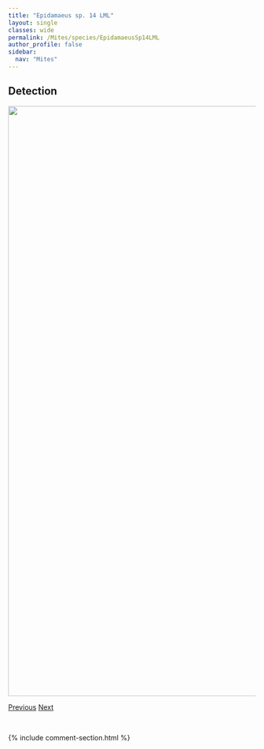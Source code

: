 ```yaml
---
title: "Epidamaeus sp. 14 LML"
layout: single
classes: wide
permalink: /Mites/species/EpidamaeusSp14LML
author_profile: false
sidebar:
  nav: "Mites"
---
```


<h2>Detection</h2>

<a href="https://drive.google.com/uc?export=view&id=1xoCFuZzwJG0V6QOvPlIFMdWl48C3h8FY">
<img src="https://drive.google.com/uc?export=view&id=1xoCFuZzwJG0V6QOvPlIFMdWl48C3h8FY" height = "1200" width = "800">
</a>


<a href="/DevelopmentWebsite/Mites/species/EpidamaeusSp13LML" class="pagination--pager" title="Epidamaeus sp. 13 LML">Previous</a> <a href="/DevelopmentWebsite/Mites/species/EpidamaeusSp2DEW" class="pagination--pager" title="Epidamaeus sp. 2 DEW">Next</a>

<p>&nbsp;</p>

{% include comment-section.html %}

